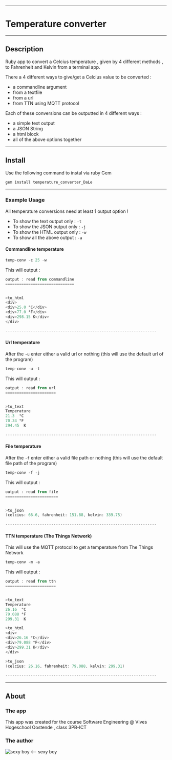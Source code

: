 ***
# Temperature converter
***

## Description
Ruby app to convert a Celcius temperature , given by 4 different methods , to Fahrenheit and Kelvin from a terminal app.


There a 4 different ways to give/get a Celcius value to be converted :
- a commandline argument
- from a textfile
- from a url
- from TTN using MQTT protocol

Each of these conversions can be outputted in 4 different ways :
- a simple text output
- a JSON String
- a html block
- all of the above options together

***

## Install
Use the following command to instal via ruby Gem
```ruby
gem install temperature_converter_DaLe
```
***
### Example Usage
All temperature conversions need at least 1 output option !
- To show the text output only : `-t`
- To show the JSON output only : `-j`
- To show the HTML output only : `-w`
- To show all the above output : `-a`

#### Commandline temperature
```Powershell
temp-conv -c 25 -w
```
This will output :
```Powershell
output : read from commandline
==============================


>to_html
<div>
<div>25.0 °C</div>
<div>77.0 °F</div>
<div>298.15 K</div>
</div>

------------------------------------------------------------------
```

#### Url temperature
After the `-u` enter either a valid url or nothing (this will use the default url of the program)
```Powershell
temp-conv -u -t
```
This will output :
```Powershell
output : read from url
======================


>to_text
Temperature
21.3  °C
70.34 °F
294.45  K

------------------------------------------------------------------
```

#### File temperature
After the `-f` enter either a valid file path or nothing (this will use the default file path of the program)
```Powershell
temp-conv -f -j
```
This will output :
```Powershell
output : read from file
=======================


>to_json
(celcius: 66.6, fahrenheit: 151.88, kelvin: 339.75)

------------------------------------------------------------------
```

#### TTN temperature (The Things Network)
This will use the MQTT protocol to get a temperature from The Things Network
```Powershell
temp-conv -m -a
```
This will output :
```Powershell
output : read from ttn
======================


>to_text
Temperature
26.16  °C
79.088 °F
299.31  K

>to_html
<div>
<div>26.16 °C</div>
<div>79.088 °F</div>
<div>299.31 K</div>
</div>

>to_json
(celcius: 26.16, fahrenheit: 79.088, kelvin: 299.31)

------------------------------------------------------------------
```
***
## About
### The app
This app was created for the course Software Engineering @ Vives Hogeschool Oostende , class 3PB-ICT
### The author
![sexy boy](https://nl.gravatar.com/userimage/28659207/214a41cfdc1633b1670b1a2bd131142f.jpeg "Witness me ...")
<-- sexy boy
